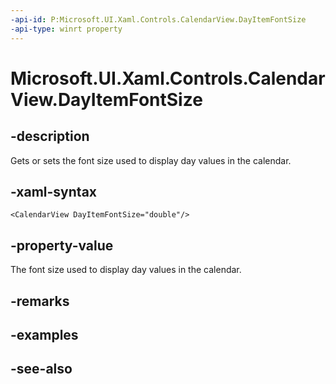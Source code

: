 ```yaml
---
-api-id: P:Microsoft.UI.Xaml.Controls.CalendarView.DayItemFontSize
-api-type: winrt property
---
```


<!-- Property syntax
public double DayItemFontSize { get;  set; }
-->

# Microsoft.UI.Xaml.Controls.CalendarView.DayItemFontSize

## -description
Gets or sets the font size used to display day values in the calendar.

## -xaml-syntax
```xaml
<CalendarView DayItemFontSize="double"/>
```


## -property-value
The font size used to display day values in the calendar.

## -remarks

## -examples

## -see-also
